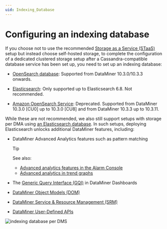 ```yaml
---
uid: Indexing_Database
---
```


# Configuring an indexing database

If you choose not to use the recommended [Storage as a Service (STaaS)](xref:STaaS) setup but instead choose self-hosted storage, to complete the configuration of a dedicated clustered storage setup after a Cassandra-compatible database service has been set up, you need to set up an indexing database:

- [OpenSearch database](xref:OpenSearch_database): Supported from DataMiner 10.3.0/10.3.3 onwards.

- [Elasticsearch](xref:Elasticsearch_database): Only supported up to Elasticsearch 6.8. Not recommended.

- [Amazon OpenSearch Service](xref:Amazon_OpenSearch_Service): Deprecated. Supported from DataMiner 10.3.0 [CU0] up to 10.3.0 [CU8] and from DataMiner 10.3.3 up to 10.3.11.

While these are not recommended, we also still support setups with storage per DMA using [an Elasticsearch database](xref:Configuring_indexing_database_per_DMS). In such setups, deploying Elasticsearch unlocks additional DataMiner features, including:

- DataMiner Advanced Analytics features such as pattern matching

  > [!TIP]
  > See also:
  >
  > - [Advanced analytics features in the Alarm Console](xref:Advanced_analytics_features_in_the_Alarm_Console)
  > - [Advanced analytics in trend graphs](xref:Advanced_analytics_trending)

- The [Generic Query Interface (GQI)](xref:Generic_Query_Interface) in DataMiner Dashboards

- [DataMiner Object Models (DOM)](xref:DOM)

- [DataMiner Service & Resource Management (SRM)](xref:SRM)

- [DataMiner User-Defined APIs](xref:UD_APIs)

![indexing database per DMS](~/user-guide/images/Indexing_database_per_DMS.svg)
